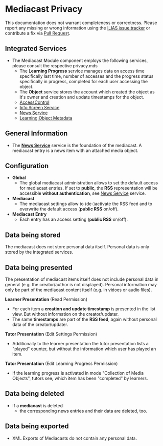 # Mediacast Privacy

This documentation does not warrant completeness or correctness. Please report any
missing or wrong information using the [ILIAS issue tracker](https://mantis.ilias.de)
or contribute a fix via [Pull Request](../../../docs/development/contributing.md#pull-request-to-the-repositories).

## Integrated Services

- The Mediacast Module component employs the following services, please consult the respective privacy.mds
    - The **Learning Progress** service manages data on access time specifically last time, number of accesses and the progress status specifically in progress, completed for each user accessing the object.
    - The **Object** service stores the account which created the
      object as it's owner and creation and update timestamps for the
      object.
    - [AccessControl](../../ILIAS/AccessControl/PRIVACY.md)
    - [Info Screen Service](../../ILIAS/InfoScreen/PRIVACY.md)
    - [News Service](../../ILIAS/News/PRIVACY.md)
    - [Learning Object Metadata](../../../components/ILIAS/MetaData/Privacy.md)

## General Information

- The **[News Service](../../ILIAS/News/PRIVACY.md)** service is the foundation of the mediacast. A mediacast entry is a news item with an attached media object.

## Configuration

- **Global**
    - The global mediacast administration allows to set the default access for mediacast entries. If set to **public**, the **RSS** representation will be accessible **without authentication**, see [News Service](../../ILIAS/News/PRIVACY.md) service.
- **Mediacast**
    - The mediacast settings allow to (de-)activate the RSS feed and to overwrite the default access (**public RSS** on/off).
- **Mediacast Entry**
    - Each entry has an access setting (**public RSS** on/off).

## Data being stored

The mediacast does not store personal data itself. Personal data is only stored by the integrated services.

## Data being presented

The presentation of mediacast items itself does not include personal data in general (e.g. the creator/author is not displayed). Personal information may only be part of the mediacast content itself (e.g. in vidoes or audio files).

**Learner Presentation** (Read Permission)
- For each item a **creation and update timestamp** is presented in the list view. But without information on the creator/updater.
- The same **timestamps** are part of the **RSS feed**, again without personal data of the creator/updater.

**Tutor Presentation** (Edit Settings Permission)
- Additionally to the learner presentation the tutor presentation lists a "played" counter, but without the information which user has played an item.

**Tutor Presentation** (Edit Learning Progress Permission)
- If the learning progress is activated in mode "Collection of Media Objects", tutors see, which item has been "completed" by learners.

## Data being deleted

- If a **mediacast** is deleted
    - the corresponding news entries and their data are deleted, too.

## Data being exported

- XML Exports of Mediacasts do not contain any personal data.
